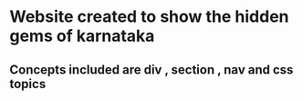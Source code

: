 # Website created to show the hidden gems of karnataka
## Concepts included are div , section , nav and css topics 
